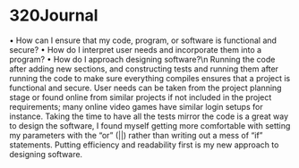 # 320Journal
•	How can I ensure that my code, program, or software is functional and secure?
•	How do I interpret user needs and incorporate them into a program?
•	How do I approach designing software?\n
Running the code after adding new sections, and constructing tests and running them after running the code to make sure everything compiles ensures that a project is functional and secure. User needs can be taken from the project planning stage or found online from similar projects if not included in the project requirements; many online video games have similar login setups for instance. Taking the time to have all the tests mirror the code is a great way to design the software, I found myself getting more comfortable with setting my parameters with the “or” (||) rather than writing out a mess of “if” statements. Putting efficiency and readability first is my new approach to designing software. 
